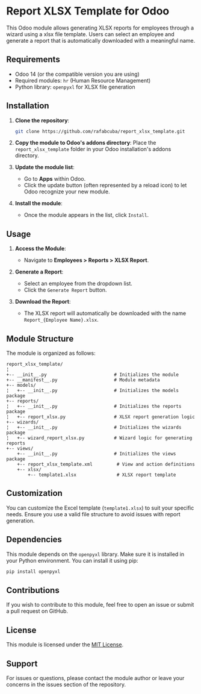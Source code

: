 # Report XLSX Template for Odoo

This Odoo module allows generating XLSX reports for employees through a wizard using a xlsx file template. Users can select an employee and generate a report that is automatically downloaded with a meaningful name.

## Requirements

- Odoo 14 (or the compatible version you are using)
- Required modules: `hr` (Human Resource Management)
- Python library: `openpyxl` for XLSX file generation

## Installation

1. **Clone the repository**:
   ```bash
   git clone https://github.com/rafabcuba/report_xlsx_template.git
   ```

2. **Copy the module to Odoo's addons directory**:
   Place the `report_xlsx_template` folder in your Odoo installation's addons directory.

3. **Update the module list**:
   - Go to **Apps** within Odoo.
   - Click the update button (often represented by a reload icon) to let Odoo recognize your new module.

4. **Install the module**:
   - Once the module appears in the list, click `Install`.

## Usage

1. **Access the Module**:
   - Navigate to **Employees > Reports > XLSX Report**.

2. **Generate a Report**:
   - Select an employee from the dropdown list.
   - Click the `Generate Report` button.

3. **Download the Report**:
   - The XLSX report will automatically be downloaded with the name `Report_{Employee Name}.xlsx`.

## Module Structure

The module is organized as follows:

```
report_xlsx_template/
¦
+-- __init__.py                         # Initializes the module
+-- __manifest__.py                     # Module metadata
+-- models/
¦   +-- __init__.py                     # Initializes the models package
+-- reports/
¦   +-- __init__.py                     # Initializes the reports package
¦   +-- report_xlsx.py                  # XLSX report generation logic
+-- wizards/
¦   +-- __init__.py                     # Initializes the wizards package
¦   +-- wizard_report_xlsx.py           # Wizard logic for generating reports
+-- views/
    +-- __init__.py                     # Initializes the views package
    +-- report_xlsx_template.xml         # View and action definitions
    +-- xlsx/
        +-- template1.xlsx               # XLSX report template
```

## Customization

You can customize the Excel template (`template1.xlsx`) to suit your specific needs. Ensure you use a valid file structure to avoid issues with report generation.

## Dependencies

This module depends on the `openpyxl` library. Make sure it is installed in your Python environment. You can install it using pip:

```bash
pip install openpyxl
```

## Contributions

If you wish to contribute to this module, feel free to open an issue or submit a pull request on GitHub.

## License

This module is licensed under the [MIT License](LICENSE).

## Support

For issues or questions, please contact the module author or leave your concerns in the issues section of the repository.
